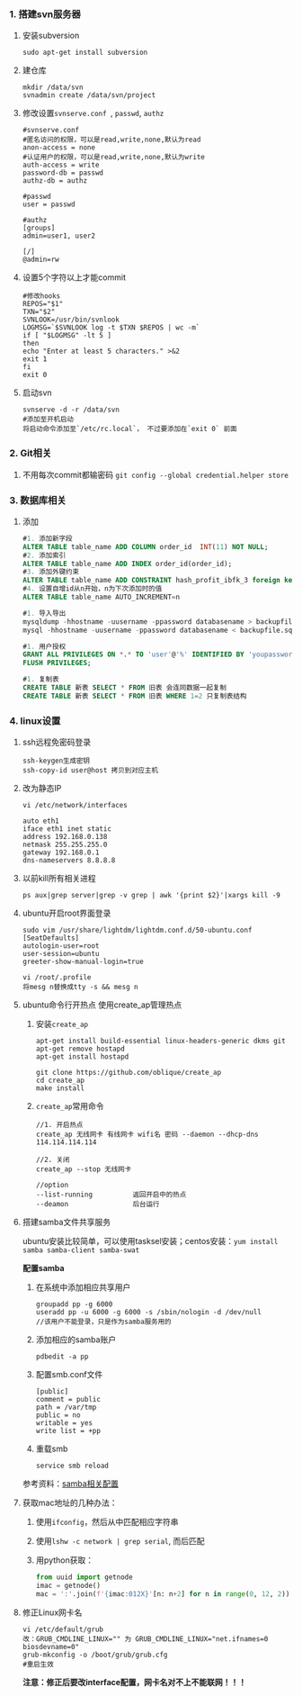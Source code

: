 ### 1. 搭建svn服务器
1. 安装subversion

    ```shell
    sudo apt-get install subversion
    ```
2. 建仓库

    ```shell
    mkdir /data/svn
    svnadmin create /data/svn/project
    ```
3. 修改设置`svnserve.conf `, `passwd`, `authz`

    ```shell
    #svnserve.conf
    #匿名访问的权限，可以是read,write,none,默认为read 
    anon-access = none
    #认证用户的权限，可以是read,write,none,默认为write 
    auth-access = write
    password-db = passwd
    authz-db = authz

    #passwd
    user = passwd

    #authz
    [groups]
    admin=user1, user2

    [/]
    @admin=rw
    ```
4. 设置5个字符以上才能commit

    ```shell
    #修改hooks
    REPOS="$1"  
    TXN="$2"  
    SVNLOOK=/usr/bin/svnlook  
    LOGMSG=`$SVNLOOK log -t $TXN $REPOS | wc -m`
    if [ "$LOGMSG" -lt 5 ] 
    then
    echo "Enter at least 5 characters." >&2
    exit 1
    fi
    exit 0
    ```

5. 启动svn

    ```
    svnserve -d -r /data/svn
    #添加至开机启动
    将启动命令添加至`/etc/rc.local`， 不过要添加在`exit 0` 前面
    ```

### 2. Git相关

1. 不用每次commit都输密码 `git config --global credential.helper store`


### 3. 数据库相关

1. 添加

    ```sql
    #1. 添加新字段
    ALTER TABLE table_name ADD COLUMN order_id  INT(11) NOT NULL;
    #2. 添加索引
    ALTER TABLE table_name ADD INDEX order_id(order_id);
    #3. 添加外键约束
    ALTER TABLE table_name ADD CONSTRAINT hash_profit_ibfk_3 foreign key(order_id) REFERENCES star_contract_order(id)
    #4. 设置自增id从n开始，n为下次添加时的值
    ALTER TABLE table_name AUTO_INCREMENT=n

    #1. 导入导出
    mysqldump -hhostname -uusername -ppassword databasename > backupfile.sql
    mysql -hhostname -uusername -ppassword databasename < backupfile.sql

    #1. 用户授权
    GRANT ALL PRIVILEGES ON *.* TO 'user'@'%' IDENTIFIED BY 'youpassword' WITH GRANT OPTION; 
    FLUSH PRIVILEGES; 

    #1. 复制表
    CREATE TABLE 新表 SELECT * FROM 旧表 会连同数据一起复制
    CREATE TABLE 新表 SELECT * FROM 旧表 WHERE 1=2 只复制表结构
    ```

### 4. linux设置
1. ssh远程免密码登录

    ```
    ssh-keygen生成密钥
    ssh-copy-id user@host 拷贝到对应主机
    ```
2. 改为静态IP

    ```
    vi /etc/network/interfaces

    auto eth1
    iface eth1 inet static
    address 192.168.0.138
    netmask 255.255.255.0
    gateway 192.168.0.1
    dns-nameservers 8.8.8.8
    ```
3. 以前kill所有相关进程

    ```
    ps aux|grep server|grep -v grep | awk '{print $2}'|xargs kill -9
    ```
4. ubuntu开启root界面登录

    ```
    sudo vim /usr/share/lightdm/lightdm.conf.d/50-ubuntu.conf
    [SeatDefaults]
	autologin-user=root
	user-session=ubuntu
	greeter-show-manual-login=true

    vi /root/.profile
    将mesg n替换成tty -s && mesg n
    ```

5. ubuntu命令行开热点
    使用create_ap管理热点

    1. 安装`create_ap`

        ```shell
        apt-get install build-essential linux-headers-generic dkms git
        apt-get remove hostapd
        apt-get install hostapd

        git clone https://github.com/oblique/create_ap
        cd create_ap
        make install
        ```
    2. `create_ap`常用命令

        ```shell
        //1. 开启热点
        create_ap 无线网卡 有线网卡 wifi名 密码 --daemon --dhcp-dns 114.114.114.114
        
        //2. 关闭
        create_ap --stop 无线网卡

        //option
        --list-running          返回开启中的热点
        --deamon                后台运行
        ```
6. 搭建samba文件共享服务

    ubuntu安装比较简单，可以使用tasksel安装；centos安装：`yum install samba samba-client samba-swat`

    **配置samba**

    1. 在系统中添加相应共享用户

        ```shell
        groupadd pp -g 6000
        useradd pp -u 6000 -g 6000 -s /sbin/nologin -d /dev/null
        //该用户不能登录，只是作为samba服务用的
        ```
    2. 添加相应的samba账户

        ```shell
        pdbedit -a pp
        ```
    3. 配置smb.conf文件

        ```shell
        [public]
        comment = public
        path = /var/tmp
        public = no
        writable = yes
        write list = +pp
        ```
    4. 重载smb

        ```shell
        service smb reload
        ```
    参考资料：[samba相关配置](http://www.cnblogs.com/mchina/archive/2012/12/18/2816717.html)

7. 获取mac地址的几种办法：

    1. 使用`ifconfig`，然后从中匹配相应字符串
    2. 使用`lshw -c network | grep serial`, 而后匹配
    3. 用python获取：

        ```python
        from uuid import getnode
        imac = getnode()
        mac = ':'.join(f'{imac:012X}'[n: n+2] for n in range(0, 12, 2))
        ```

8. 修正Linux网卡名

    ```shell
    vi /etc/default/grub
    改：GRUB_CMDLINE_LINUX="" 为 GRUB_CMDLINE_LINUX="net.ifnames=0 biosdevname=0"
    grub-mkconfig -o /boot/grub/grub.cfg
    #重启生效
    ```
    **注意：修正后要改interface配置，网卡名对不上不能联网！！！**